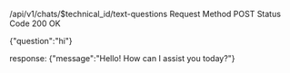 /api/v1/chats/$technical_id/text-questions
Request Method
POST
Status Code
200 OK

{"question":"hi"}

response:
{"message":"Hello! How can I assist you today?"}
